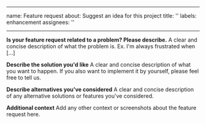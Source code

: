<!--
SPDX-FileCopyrightText: 2020 Alvar Penning

SPDX-License-Identifier: GPL-3.0-or-later
-->

---
name: Feature request
about: Suggest an idea for this project
title: ''
labels: enhancement
assignees: ''

---

**Is your feature request related to a problem? Please describe.**
A clear and concise description of what the problem is. Ex. I'm always frustrated when [...]

**Describe the solution you'd like**
A clear and concise description of what you want to happen. If you also want to implement it by yourself, please feel free to tell us.

**Describe alternatives you've considered**
A clear and concise description of any alternative solutions or features you've considered.

**Additional context**
Add any other context or screenshots about the feature request here.
